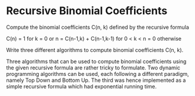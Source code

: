 # Recursive Binomial Coefficients

Compute the binomial coefficients C(n, k) defined by the recursive formula

C(n) = 1                     for k = 0 or n
     = C(n-1,k) + C(n-1,k-1) for 0 < k < n
     = 0                     otherwise

Write three different algorithms to compute binomial coefficients C(n, k).


Three algorithms that can be used to compute binomial coefficients using the given recursive formula are rather tricky to formulate. Two dynamic programming algorithms can be used, each following a different paradigm, namely Top Down and Bottom Up. The third was hence implemented as a simple recursive formula which had exponential running time.
